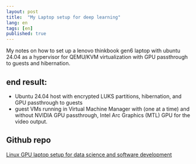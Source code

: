 ```yaml
---
layout: post
title:  "My Laptop setup for deep learning"
lang: en
tags: [en]
published: true
---
```


My notes on how to set up a lenovo thinkbook gen6 laptop with ubuntu 24.04 as a hypervisor for QEMU/KVM virtualization with GPU passthrough to guests and hibernation.

## end result:

- Ubuntu 24.04 host with encrypted LUKS partitions, hibernation, and GPU passthrough to guests
- guest VMs running in Virtual Machine Manager with (one at a time) and without NVIDIA GPU passthrough, Intel Arc Graphics (MTL) GPU for the video output.


## Github repo

[Linux GPU laptop setup for data science and software development](https://github.com/placebeyondtheclouds/lenovo-laptop-with-ubuntu-and-libvirt)

